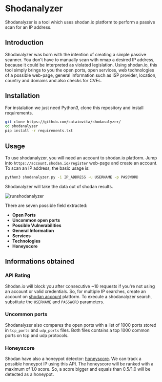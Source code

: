 # Shodanalyzer
Shodanalyzer is a tool which uses shodan.io platform to perform a passive scan for an IP address.

## Introduction
Shodanalyzer was born with the intention of creating a simple passive scanner. You don't have to manually scan with nmap a desired IP address, because it could be interpreted as violated legislation. Using shodan.io, this tool simply brings to you the open ports, open services, web technologies of a possible web-page, general information such as ISP provider, location, country and domains and also checks for CVEs.

## Installation

For instalation we just need Python3, clone this repository and install requirements.

```bash
git clone https://github.com/cataiovita/shodanalyzer/
cd shodanalyzer
pip install -r requirements.txt
```

## Usage

To use shodanalyzer, you will need an account to shodan.io platform. Jump into ```https://account.shodan.io/register``` web-page and create an account.
To scan an IP address, the basic usage is:

```bash
python3 shodanalyzer.py -i IP_ADDRESS -u USERNAME -p PASSWORD
```

Shodanalyzer will take the data out of shodan results. 

   ![runshodanalyzer](shodanalyzer_rum.gif)

There are seven possible field extracted:
 + **Open Ports**  
 + **Uncommon open ports** 
 + **Possible Vulnerabilities**
 + **General Information**
 + **Services**
 + **Technologies**
 + **Honeyscore**

## Informations obtained

### API Rating

Shodan.io will block you after consecutive ~10 requests if you're not using an account or valid credentials. So, for multiple IP searches, create an account on [shodan account](https://account.shodan.io/login) platform. To execute a shodanalyzer search, substitute the ``USERNAME`` and ``PASSWORD`` parameters. 

### Uncommon ports

Shodanalyzer also compares the open ports with a list of 1000 ports stored in ``tcp_ports`` and ``udp_ports`` files. Both files contains a top 1000 common ports on tcp and udp protocols.
   
### Honeyscore

Shodan have also a honeypot detector: [honeyscore](https://honeyscore.shodan.io/). We can track a possible honeypot IP using this API. The honeyscore will be ranked with a maximum of 1.0 score. So, a score bigger and equals than 0.5/1.0 will be detected as a honeypot. 
